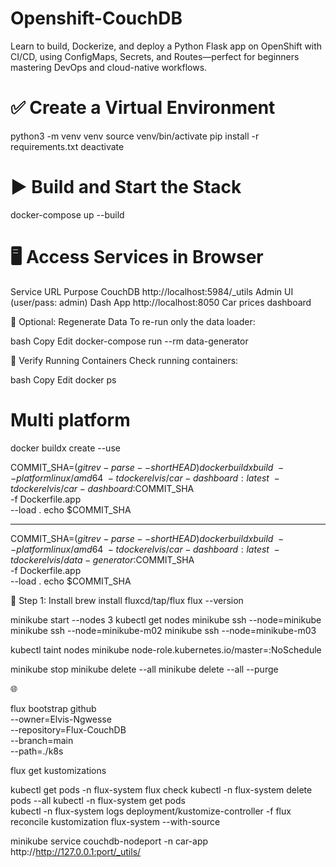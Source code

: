 # Openshift-CouchDB
Learn to build, Dockerize, and deploy a Python Flask app on OpenShift with CI/CD, using ConfigMaps, 
Secrets, and Routes—perfect for beginners mastering DevOps and cloud-native workflows.

# ✅ Create a Virtual Environment
python3 -m venv venv
source venv/bin/activate
pip install -r requirements.txt
deactivate


# ▶️ Build and Start the Stack
docker-compose up --build

# 🖥️ Access Services in Browser
Service	URL	Purpose
CouchDB	http://localhost:5984/_utils	Admin UI (user/pass: admin)
Dash App	http://localhost:8050	Car prices dashboard

🔁 Optional: Regenerate Data
To re-run only the data loader:

bash
Copy
Edit
docker-compose run --rm data-generator

🐳 Verify Running Containers
Check running containers:

bash
Copy
Edit
docker ps


# Multi platform
docker buildx create --use

COMMIT_SHA=$(git rev-parse --short HEAD)
docker buildx build \
--platform linux/amd64 \
-t dockerelvis/car-dashboard:latest \
-t dockerelvis/car-dashboard:$COMMIT_SHA \
-f Dockerfile.app \
--load .
echo $COMMIT_SHA

-----
COMMIT_SHA=$(git rev-parse --short HEAD)
docker buildx build \
--platform linux/amd64 \
-t dockerelvis/car-dashboard:latest \
-t dockerelvis/data-generator:$COMMIT_SHA \
-f Dockerfile.app \
--load .
echo $COMMIT_SHA


🧩 Step 1: Install 
brew install fluxcd/tap/flux
flux --version


minikube start --nodes 3
kubectl get nodes
minikube ssh --node=minikube
minikube ssh --node=minikube-m02
minikube ssh --node=minikube-m03

kubectl taint nodes minikube node-role.kubernetes.io/master=:NoSchedule

minikube stop minikube delete --all
minikube delete --all --purge

🌐 

flux bootstrap github \
  --owner=Elvis-Ngwesse \
  --repository=Flux-CouchDB \
  --branch=main \
  --path=./k8s


flux get kustomizations

kubectl get pods -n flux-system
flux check
kubectl -n flux-system delete pods --all
kubectl -n flux-system get pods                       
kubectl -n flux-system logs deployment/kustomize-controller -f
flux reconcile kustomization flux-system --with-source



minikube service couchdb-nodeport -n car-app
http://http://127.0.0.1:port/_utils/
